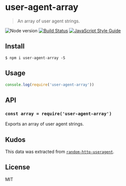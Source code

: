 # user-agent-array

> An array of user agent strings.

![Node version](https://img.shields.io/node/v/user-agent-array.svg)
[![Build Status](https://travis-ci.org/ralphtheninja/user-agent-array.svg?branch=master)](https://travis-ci.org/ralphtheninja/user-agent-array)
[![JavaScript Style Guide](https://img.shields.io/badge/code_style-standard-brightgreen.svg)](https://standardjs.com)

## Install

```
$ npm i user-agent-array -S
```

## Usage

```js
console.log(require('user-agent-array'))
```

## API

### `const array = require('user-agent-array')`

Exports an array of user agent strings.

## Kudos

This data was extracted from [`random-http-useragent`](https://github.com/hfreire/random-http-useragent).

## License

MIT
